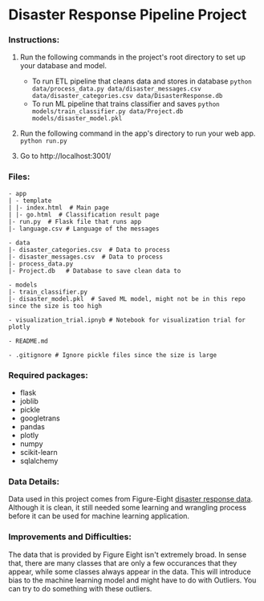 # Disaster Response Pipeline Project

### Instructions:

1. Run the following commands in the project's root directory to set up your database and model.

   - To run ETL pipeline that cleans data and stores in database
     `python data/process_data.py data/disaster_messages.csv data/disaster_categories.csv data/DisasterResponse.db`
   - To run ML pipeline that trains classifier and saves
     `python models/train_classifier.py data/Project.db models/disaster_model.pkl`

2. Run the following command in the app's directory to run your web app.
   `python run.py`

3. Go to http://localhost:3001/

### Files:

```
- app
| - template
| |- index.html  # Main page
| |- go.html  # Classification result page
|- run.py  # Flask file that runs app
|- language.csv # Language of the messages

- data
|- disaster_categories.csv  # Data to process
|- disaster_messages.csv  # Data to process
|- process_data.py
|- Project.db   # Database to save clean data to

- models
|- train_classifier.py
|- disaster_model.pkl  # Saved ML model, might not be in this repo since the size is too high

- visualization_trial.ipnyb # Notebook for visualization trial for plotly

- README.md

- .gitignore # Ignore pickle files since the size is large
```

### Required packages:

- flask
- joblib
- pickle
- googletrans
- pandas
- plotly
- numpy
- scikit-learn
- sqlalchemy

### Data Details:

Data used in this project comes from Figure-Eight [disaster response data](https://www.figure-eight.com/dataset/combined-disaster-response-data/). Although it is clean, it still needed some learning and wrangling process before it can be used for machine learning application.

### Improvements and Difficulties:

The data that is provided by Figure Eight isn't extremely broad. In sense that, there are many classes that are only a few occurances that they appear, while some classes always appear in the data. This will introduce bias to the machine learning model and might have to do with Outliers. You can try to do something with these outliers.
